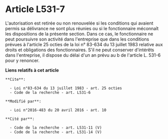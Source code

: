# Article L531-7

L'autorisation est retirée ou non renouvelée si les conditions qui avaient permis sa délivrance ne sont plus réunies ou si le
fonctionnaire méconnaît les dispositions de la présente section. Dans ce cas, le fonctionnaire ne peut poursuivre son
activité dans l'entreprise que dans les conditions prévues à l'article 25 octies de la loi n° 83-634 du 13 juillet 1983
relative aux droits et obligations des fonctionnaires. S'il ne peut conserver d'intérêts dans l'entreprise, il dispose du
délai d'un an prévu au b de l'article L. 531-6 pour y renoncer.

**Liens relatifs à cet article**

	**Cite**:

	  - Loi n°83-634 du 13 juillet 1983 - art. 25 octies
	  - Code de la recherche - art. L531-6

	**Modifié par**:

	  - Loi n°2016-483 du 20 avril 2016 - art. 10

	**Cité par**:

	  - Code de la recherche - art. L531-11 (V)
	  - Code de la recherche - art. L531-14 (V)
